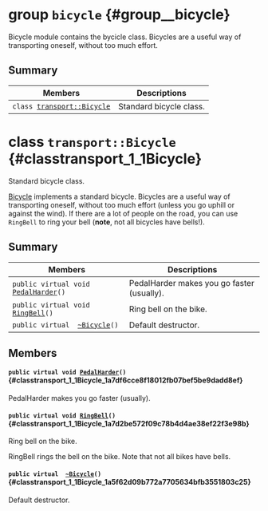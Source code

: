# group `bicycle` {#group__bicycle}

Bicycle module contains the bycicle class. Bicycles are a useful way of transporting oneself, without too much effort.

## Summary

 Members                        | Descriptions                                
--------------------------------|---------------------------------------------
`class `[`transport::Bicycle`](example/doc/api-bicycle.md#classtransport_1_1Bicycle) | Standard bicycle class.

# class `transport::Bicycle` {#classtransport_1_1Bicycle}

Standard bicycle class.

[Bicycle](#classtransport_1_1Bicycle) implements a standard bicycle. Bicycles are a useful way of transporting oneself, without too much effort (unless you go uphill or against the wind). If there are a lot of people on the road, you can use `RingBell` to ring your bell (**note**, not all bicycles have bells!).

## Summary

 Members                        | Descriptions                                
--------------------------------|---------------------------------------------
`public virtual void `[`PedalHarder`](#classtransport_1_1Bicycle_1a7df6cce8f18012fb07bef5be9dadd8ef)`()` | PedalHarder makes you go faster (usually).
`public virtual void `[`RingBell`](#classtransport_1_1Bicycle_1a7d2be572f09c78b4d4ae38ef22f3e98b)`()` | Ring bell on the bike.
`public virtual  `[`~Bicycle`](#classtransport_1_1Bicycle_1a5f62d09b772a7705634bfb3551803c25)`()` | Default destructor.

## Members

#### `public virtual void `[`PedalHarder`](#classtransport_1_1Bicycle_1a7df6cce8f18012fb07bef5be9dadd8ef)`()` {#classtransport_1_1Bicycle_1a7df6cce8f18012fb07bef5be9dadd8ef}

PedalHarder makes you go faster (usually).

#### `public virtual void `[`RingBell`](#classtransport_1_1Bicycle_1a7d2be572f09c78b4d4ae38ef22f3e98b)`()` {#classtransport_1_1Bicycle_1a7d2be572f09c78b4d4ae38ef22f3e98b}

Ring bell on the bike.

RingBell rings the bell on the bike. Note that not all bikes have bells.

#### `public virtual  `[`~Bicycle`](#classtransport_1_1Bicycle_1a5f62d09b772a7705634bfb3551803c25)`()` {#classtransport_1_1Bicycle_1a5f62d09b772a7705634bfb3551803c25}

Default destructor.

